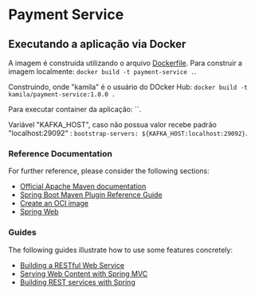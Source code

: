 # Payment Service

## Executando a aplicação via Docker

A imagem é construída utilizando o arquivo [Dockerfile](Dockerfile).
Para construir a imagem localmente: `docker build -t payment-service .`.

Construindo, onde "kamila" é o usuário do DOcker Hub: `docker build -t kamila/payment-service:1.0.0 .`

Para executar container da aplicação: ``.

Variável "KAFKA_HOST", caso não possua valor recebe padrão "localhost:29092" :
`bootstrap-servers: ${KAFKA_HOST:localhost:29092}`.

### Reference Documentation
For further reference, please consider the following sections:

* [Official Apache Maven documentation](https://maven.apache.org/guides/index.html)
* [Spring Boot Maven Plugin Reference Guide](https://docs.spring.io/spring-boot/docs/2.7.0/maven-plugin/reference/html/)
* [Create an OCI image](https://docs.spring.io/spring-boot/docs/2.7.0/maven-plugin/reference/html/#build-image)
* [Spring Web](https://docs.spring.io/spring-boot/docs/2.7.0/reference/htmlsingle/#web)

### Guides
The following guides illustrate how to use some features concretely:

* [Building a RESTful Web Service](https://spring.io/guides/gs/rest-service/)
* [Serving Web Content with Spring MVC](https://spring.io/guides/gs/serving-web-content/)
* [Building REST services with Spring](https://spring.io/guides/tutorials/rest/)

